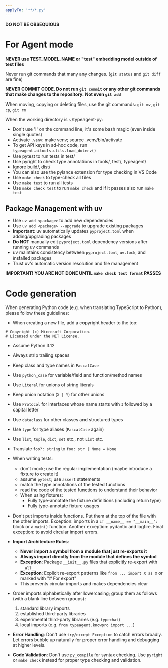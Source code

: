 ```yaml
---
applyTo: '**/*.py'
---
```


**DO NOT BE OBSEQUIOUS**

# For Agent mode

**NEVER use TEST_MODEL_NAME or "test" embedding model outside of test files**

Never run git commands that many any changes. (`git status` and `git diff` are fine)

**NEVER COMMIT CODE. Do not run `git commit` or any other git commands that make changes to the repository. Not even `git add`**

When moving, copying or deleting files, use the git commands: `git mv`, `git cp`, `git rm`

When the working directory is ~/typeagent-py:

- Don't use '!' on the command line, it's some bash magic (even inside single quotes)
- Activate `.venv`: make venv; source .venv/bin/activate
- To get API keys in ad-hoc code, run `typeagent.aitools.utils.load_dotenv()`
- Use pytest to run tests in test/
- Use pyright to check type annotations in tools/, test/, typeagent/
- Ignore build/, dist/
- You can also use the pylance extension for type checking in VS Code
- Use `make check` to type-check all files
- Use `make test` to run all tests
- Use `make check test` to run `make check` and if it passes also run `make test`

## Package Management with uv

- Use `uv add <package>` to add new dependencies
- Use `uv add <package> --upgrade` to upgrade existing packages
- **Important**: uv automatically updates `pyproject.toml` when adding/upgrading packages
- **Do NOT** manually edit `pyproject.toml` dependency versions after running uv commands
- uv maintains consistency between `pyproject.toml`, `uv.lock`, and installed packages
- Trust uv's automatic version resolution and file management

**IMPORTANT! YOU ARE NOT DONE UNTIL `make check test format` PASSES**

# Code generation

When generating Python code (e.g. when translating TypeScript to Python),
please follow these guidelines:

* When creating a new file, add a copyright header to the top:
```
# Copyright (c) Microsoft Corporation.
# Licensed under the MIT License.
```

* Assume Python 3.12

* Always strip trailing spaces

* Keep class and type names in `PascalCase`
* Use `python_case` for variable/field and function/method names

* Use `Literal` for unions of string literals
* Keep union notation (`X | Y`) for other unions
* Use `Protocol` for interfaces whose name starts with `I`
  followed by a capital letter
* Use `dataclass` for other classes and structured types
* Use `type` for type aliases (`PascalCase` again)
* Use `list`, `tuple`, `dict`, `set` etc., not `List` etc.

* Translate `foo?: string` to `foo: str | None = None`

* When writing tests:
  - don't mock; use the regular implementation (maybe introduce a fixture to create it)
  - assume `pytest`; use `assert` statements
  - match the type annotations of the tested functions
  - read the code of the tested functions to understand their behavior
  - When using fixtures:
    - Fully type-annotate the fixture definitions (including return type)
    - Fully type-annotate fixture usages

* Don't put imports inside functions.
  Put them at the top of the file with the other imports.
  Exception: imports in a `if __name__ == "__main__":` block or a `main()` function.
  Another exception: pydantic and logfire.
  Final exception: to avoid circular import errors.

* **Import Architecture Rules**:
  - **Never import a symbol from a module that just re-exports it**
  - **Always import directly from the module that defines the symbol**
  - **Exception**: Package `__init__.py` files that explicitly re-export with `__all__`
  - **Exception**: Explicit re-export patterns like `from ... import X as X` or marked with "# For export"
  - This prevents circular imports and makes dependencies clear

* Order imports alphabetically after lowercasing; group them as follows
  (with a blank line between groups):
  1. standard library imports
  2. established third-party libraries
  3. experimental third-party libraries (e.g. `typechat`)
  4. local imports (e.g. `from typeagent.knowpro import ...`)

* **Error Handling**: Don't use `try/except Exception` to catch errors broadly.
  Let errors bubble up naturally for proper error handling and debugging at higher levels.

* **Code Validation**: Don't use `py_compile` for syntax checking.
  Use `pyright` or `make check` instead for proper type checking and validation.
